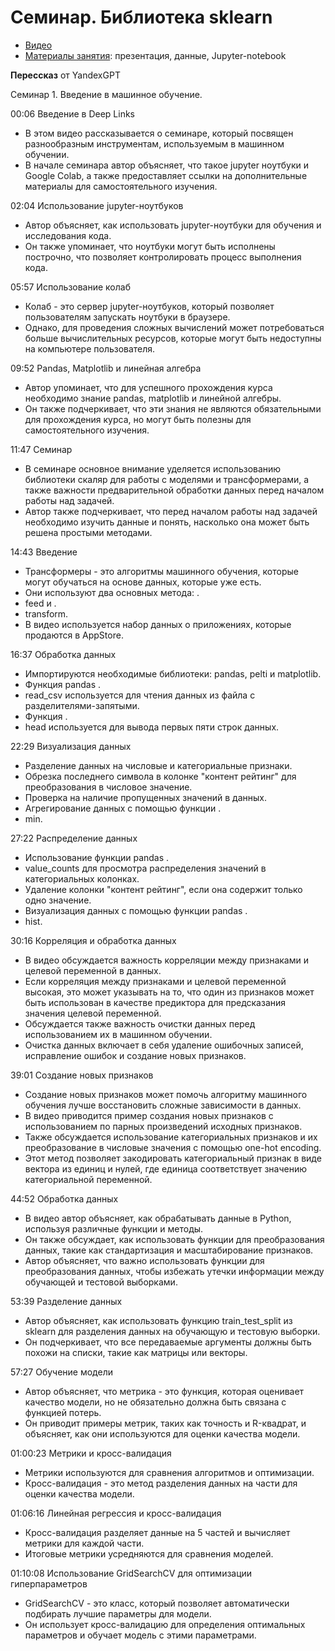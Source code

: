 # Семинар. Библиотека sklearn

* [Видео]()
* [Материалы занятия](https://drive.google.com/drive/folders/13Do1OBgB67XCPZx84ODnQt8bbc8Gh7MQ?usp=sharing): презентация, данные, Jupyter-notebook

**Перессказ** от YandexGPT

Семинар 1. Введение в машинное обучение.

00:06 Введение в Deep Links

* В этом видео рассказывается о семинаре, который посвящен разнообразным инструментам, используемым в машинном обучении.
* В начале семинара автор объясняет, что такое jupyter ноутбуки и Google Colab, а также предоставляет ссылки на дополнительные материалы для самостоятельного изучения.

02:04 Использование jupyter-ноутбуков

* Автор объясняет, как использовать jupyter-ноутбуки для обучения и исследования кода.
* Он также упоминает, что ноутбуки могут быть исполнены построчно, что позволяет контролировать процесс выполнения кода.

05:57 Использование колаб

* Колаб - это сервер jupyter-ноутбуков, который позволяет пользователям запускать ноутбуки в браузере.
* Однако, для проведения сложных вычислений может потребоваться больше вычислительных ресурсов, которые могут быть недоступны на компьютере пользователя.

09:52 Pandas, Matplotlib и линейная алгебра

* Автор упоминает, что для успешного прохождения курса необходимо знание pandas, matplotlib и линейной алгебры.
* Он также подчеркивает, что эти знания не являются обязательными для прохождения курса, но могут быть полезны для самостоятельного изучения.

11:47 Семинар

* В семинаре основное внимание уделяется использованию библиотеки скаляр для работы с моделями и трансформерами, а также важности предварительной обработки данных перед началом работы над задачей.
* Автор также подчеркивает, что перед началом работы над задачей необходимо изучить данные и понять, насколько она может быть решена простыми методами.

14:43 Введение

* Трансформеры - это алгоритмы машинного обучения, которые могут обучаться на основе данных, которые уже есть.
* Они используют два основных метода: .
* feed и .
* transform.
* В видео используется набор данных о приложениях, которые продаются в AppStore.

16:37 Обработка данных

* Импортируются необходимые библиотеки: pandas, pelti и matplotlib.
* Функция pandas .
* read_csv используется для чтения данных из файла с разделителями-запятыми.
* Функция .
* head используется для вывода первых пяти строк данных.

22:29 Визуализация данных

* Разделение данных на числовые и категориальные признаки.
* Обрезка последнего символа в колонке "контент рейтинг" для преобразования в числовое значение.
* Проверка на наличие пропущенных значений в данных.
* Агрегирование данных с помощью функции .
* min.

27:22 Распределение данных

* Использование функции pandas .
* value_counts для просмотра распределения значений в категориальных колонках.
* Удаление колонки "контент рейтинг", если она содержит только одно значение.
* Визуализация данных с помощью функции pandas .
* hist.

30:16 Корреляция и обработка данных

* В видео обсуждается важность корреляции между признаками и целевой переменной в данных.
* Если корреляция между признаками и целевой переменной высокая, это может указывать на то, что один из признаков может быть использован в качестве предиктора для предсказания значения целевой переменной.
* Обсуждается также важность очистки данных перед использованием их в машинном обучении.
* Очистка данных включает в себя удаление ошибочных записей, исправление ошибок и создание новых признаков.

39:01 Создание новых признаков

* Создание новых признаков может помочь алгоритму машинного обучения лучше восстановить сложные зависимости в данных.
* В видео приводится пример создания новых признаков с использованием по парных произведений исходных признаков.
* Также обсуждается использование категориальных признаков и их преобразование в числовые значения с помощью one-hot encoding.
* Этот метод позволяет закодировать категориальный признак в виде вектора из единиц и нулей, где единица соответствует значению категориальной переменной.

44:52 Обработка данных

* В видео автор объясняет, как обрабатывать данные в Python, используя различные функции и методы.
* Он также обсуждает, как использовать функции для преобразования данных, такие как стандартизация и масштабирование признаков.
* Автор объясняет, что важно использовать функции для преобразования данных, чтобы избежать утечки информации между обучающей и тестовой выборками.

53:39 Разделение данных

* Автор объясняет, как использовать функцию train_test_split из sklearn для разделения данных на обучающую и тестовую выборки.
* Он подчеркивает, что все передаваемые аргументы должны быть похожи на списки, такие как матрицы или векторы.

57:27 Обучение модели

* Автор объясняет, что метрика - это функция, которая оценивает качество модели, но не обязательно должна быть связана с функцией потерь.
* Он приводит примеры метрик, таких как точность и R-квадрат, и объясняет, как они используются для оценки качества модели.

01:00:23 Метрики и кросс-валидация

* Метрики используются для сравнения алгоритмов и оптимизации.
* Кросс-валидация - это метод разделения данных на части для оценки качества модели.

01:06:16 Линейная регрессия и кросс-валидация

* Кросс-валидация разделяет данные на 5 частей и вычисляет метрики для каждой части.
* Итоговые метрики усредняются для сравнения моделей.

01:10:08 Использование GridSearchCV для оптимизации гиперпараметров

* GridSearchCV - это класс, который позволяет автоматически подбирать лучшие параметры для модели.
* Он использует кросс-валидацию для определения оптимальных параметров и обучает модель с этими параметрами.

